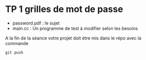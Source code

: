 # TP 1 grilles de mot de passe


* password.pdf : le sujet 
* main.cc : Un programme de test à modifier selon les besoins

A la fin de la séance votre projet doit étre mis dans le répo avec la commande

`` git push ``
